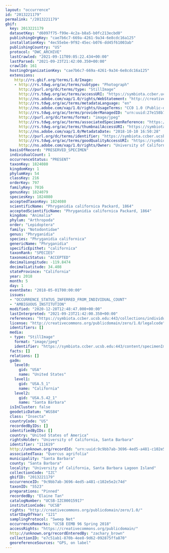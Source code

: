 ```yaml
---
layout: "occurrence"
id: "2013221179"
permalink: "/2013221179"
gbif:
  key: 2013221179
  datasetKey: "d6097f75-f99e-4c2a-b8a5-b0fc213ecbd0"
  publishingOrgKey: "cae7b6c7-669a-4261-9a34-6e8cdc16a125"
  installationKey: "4ec55ebe-9f92-45ec-b076-dd45f61003ab"
  publishingCountry: "US"
  protocol: "DWC_ARCHIVE"
  lastCrawled: "2021-09-11T09:05:22.434+00:00"
  lastParsed: "2021-09-23T21:42:00.350+00:00"
  crawlId: 161
  hostingOrganizationKey: "cae7b6c7-669a-4261-9a34-6e8cdc16a125"
  extensions:
    http://rs.gbif.org/terms/1.0/Image:
    - http://rs.tdwg.org/ac/terms/subtype: "Photograph"
      http://purl.org/dc/terms/type: "StillImage"
      http://rs.tdwg.org/ac/terms/accessURI: "https://symbiota.ccber.ucsb.edu:443/content/specimenImages/UCSB_IZC/UCSB-IZC00015/UCSB-IZC00015917_lg.jpg"
      http://ns.adobe.com/xap/1.0/rights/WebStatement: "http://creativecommons.org/publicdomain/zero/1.0/"
      http://rs.tdwg.org/ac/terms/metadataLanguage: "en"
      http://ns.adobe.com/xap/1.0/rights/UsageTerms: "CC0 1.0 (Public-domain)"
      http://rs.tdwg.org/ac/terms/providerManagedID: "urn:uuid:27e158b7-2f9b-4e78-aa6f-c9a89add88a5"
      http://purl.org/dc/terms/format: "image/jpeg"
      http://rs.tdwg.org/ac/terms/associatedSpecimenReference: "https://symbiota.ccber.ucsb.edu:443/collections/individual/index.php?occid=111619"
      http://rs.tdwg.org/ac/terms/thumbnailAccessURI: "https://symbiota.ccber.ucsb.edu:443/content/specimenImages/UCSB_IZC/UCSB-IZC00015/UCSB-IZC00015917_tn.jpg"
      http://ns.adobe.com/xap/1.0/MetadataDate: "2018-10-10 16:50:28"
      http://purl.org/dc/terms/identifier: "https://symbiota.ccber.ucsb.edu:443/content/specimenImages/UCSB_IZC/UCSB-IZC00015/UCSB-IZC00015917_lg.jpg"
      http://rs.tdwg.org/ac/terms/goodQualityAccessURI: "https://symbiota.ccber.ucsb.edu:443/content/specimenImages/UCSB_IZC/UCSB-IZC00015/UCSB-IZC00015917.jpg"
      http://ns.adobe.com/xap/1.0/rights/Owner: "University of California, Santa Barbara"
  basisOfRecord: "PRESERVED_SPECIMEN"
  individualCount: 1
  occurrenceStatus: "PRESENT"
  taxonKey: 1824080
  kingdomKey: 1
  phylumKey: 54
  classKey: 216
  orderKey: 797
  familyKey: 7016
  genusKey: 1824079
  speciesKey: 1824080
  acceptedTaxonKey: 1824080
  scientificName: "Phryganidia californica Packard, 1864"
  acceptedScientificName: "Phryganidia californica Packard, 1864"
  kingdom: "Animalia"
  phylum: "Arthropoda"
  order: "Lepidoptera"
  family: "Notodontidae"
  genus: "Phryganidia"
  species: "Phryganidia californica"
  genericName: "Phryganidia"
  specificEpithet: "californica"
  taxonRank: "SPECIES"
  taxonomicStatus: "ACCEPTED"
  decimalLongitude: -119.8474
  decimalLatitude: 34.408
  stateProvince: "California"
  year: 2018
  month: 5
  day: 1
  eventDate: "2018-05-01T00:00:00"
  issues:
  - "OCCURRENCE_STATUS_INFERRED_FROM_INDIVIDUAL_COUNT"
  - "AMBIGUOUS_INSTITUTION"
  modified: "2020-12-28T12:48:47.000+00:00"
  lastInterpreted: "2021-09-23T21:42:00.350+00:00"
  references: "https://symbiota.ccber.ucsb.edu:443/collections/individual/index.php?occid=111619"
  license: "http://creativecommons.org/publicdomain/zero/1.0/legalcode"
  identifiers: []
  media:
  - type: "StillImage"
    format: "image/jpeg"
    identifier: "https://symbiota.ccber.ucsb.edu:443/content/specimenImages/UCSB_IZC/UCSB-IZC00015/UCSB-IZC00015917_lg.jpg"
  facts: []
  relations: []
  gadm:
    level0:
      gid: "USA"
      name: "United States"
    level1:
      gid: "USA.5_1"
      name: "California"
    level2:
      gid: "USA.5.42_1"
      name: "Santa Barbara"
  isInCluster: false
  geodeticDatum: "WGS84"
  class: "Insecta"
  countryCode: "US"
  recordedByIDs: []
  identifiedByIDs: []
  country: "United States of America"
  rightsHolder: "University of California, Santa Barbara"
  identifier: "111619"
  http://unknown.org/recordId: "urn:uuid:9c9bb7ab-3696-4ed5-a481-c102e5e2c74d"
  associatedTaxa: "Quercus agrifolia"
  municipality: "Santa Barbara"
  county: "Santa Barbara"
  locality: "University of California, Santa Barbara Lagoon Island"
  collectionCode: "IZC"
  gbifID: "2013221179"
  occurrenceID: "9c9bb7ab-3696-4ed5-a481-c102e5e2c74d"
  taxonID: "5523"
  preparations: "Pinned"
  recordedBy: "Elaine Tan"
  catalogNumber: "UCSB-IZC00015917"
  institutionCode: "UCSB"
  rights: "http://creativecommons.org/publicdomain/zero/1.0/"
  startDayOfYear: "121"
  samplingProtocol: "Sweep Net"
  occurrenceRemarks: "UCSB EEMB 96 Spring 2018"
  accessRights: "https://creativecommons.org/publicdomain/"
  http://unknown.org/recordEnteredBy: "zachary_brown"
  collectionID: "e7c51ab1-870b-4ee8-9d62-092875ffa870"
  georeferenceSources: "GPS, on label"
---
```

